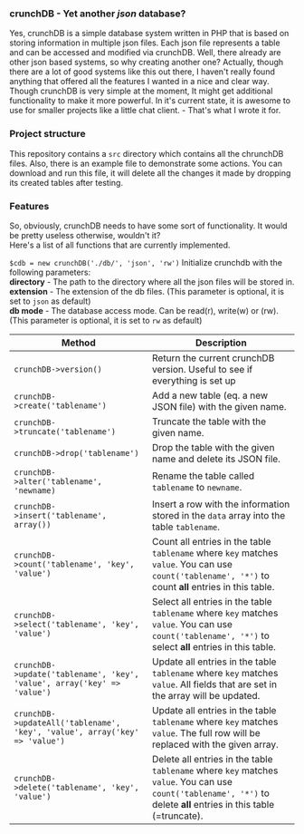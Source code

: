 ### crunchDB - Yet another *json* database?
Yes, crunchDB is a simple database system written in PHP that is based on storing information in multiple json files. Each json file represents a table and can be accessed and modified via crunchDB.
Well, there already are other json based systems, so why creating another one? Actually, though there are a lot of good systems like this out there, I haven't really found anything that offered all the features I wanted in a nice and clear way. Though crunchDB is very simple at the moment, It might get additional functionality to make it more powerful. In it's current state, it is awesome to use for smaller projects like a little chat client. - That's what I wrote it for.

### Project structure
This repository contains a `src` directory which contains all the chrunchDB files. Also, there is an example file to demonstrate some actions. You can download and run this file, it will delete all the changes it made by dropping its created tables after testing.

### Features
So, obviously, crunchDB needs to have some sort of functionality. It would be pretty useless otherwise, wouldn't it?  
Here's a list of all functions that are currently implemented.

`$cdb = new crunchDB('./db/', 'json', 'rw')` Initialize crunchdb with the following parameters:  
**directory** - The path to the directory where all the json files will be stored in.  
**extension** - The extension of the db files. (This parameter is optional, it is set to `json` as default)  
**db mode** - The database access mode. Can be read(r), write(w) or (rw).  (This parameter is optional, it is set to `rw` as default)

| Method | Description |
| --- | --- |
| `crunchDB->version()` | Return the current crunchDB version. Useful to see if everything is set up|
| `crunchDB->create('tablename')` | Add a new table (eq. a new JSON file) with the given name. |
| `crunchDB->truncate('tablename')` | Truncate the table with the given name.|
| `crunchDB->drop('tablename')` | Drop the table with the given name and delete its JSON file.|
| `crunchDB->alter('tablename', 'newname)` | Rename the table called `tablename` to `newname`.|
| `crunchDB->insert('tablename', array())` | Insert a row with the information stored in the `data` array into the table `tablename`.|
| `crunchDB->count('tablename', 'key', 'value')` | Count all entries in the table `tablename` where `key` matches `value`. You can use `count('tablename', '*')` to count **all** entries in this table.|
| `crunchDB->select('tablename', 'key', 'value')` | Select all entries in the table `tablename` where `key` matches `value`. You can use `count('tablename', '*')` to select **all** entries in this table.|
| `crunchDB->update('tablename', 'key', 'value', array('key' => 'value')` | Update all entries in the table `tablename` where `key` matches `value`. All fields that are set in the array will be updated. |
| `crunchDB->updateAll('tablename', 'key', 'value', array('key' => 'value')` | Update all entries in the table `tablename` where `key` matches `value`. The full row will be replaced with the given array. |
| `crunchDB->delete('tablename', 'key', 'value')` | Delete all entries in the table `tablename` where `key` matches `value`. You can use `count('tablename', '*')` to delete **all** entries in this table (=truncate).|
